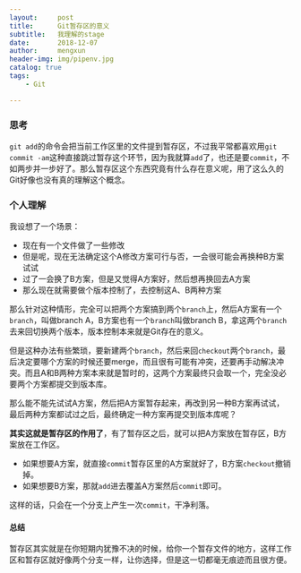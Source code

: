 ```yaml
---
layout:     post
title:      Git暂存区的意义
subtitle:   我理解的stage
date:       2018-12-07
author:     mengxun
header-img: img/pipenv.jpg
catalog: true
tags:
    - Git

---
```


### 思考

`git add`的命令会把当前工作区里的文件提到暂存区，不过我平常都喜欢用`git commit -am`这种直接跳过暂存这个环节，因为我就算`add`了，也还是要`commit`，不如两步并一步好了。那么暂存区这个东西究竟有什么存在意义呢，用了这么久的Git好像也没有真的理解这个概念。

### 个人理解

我设想了一个场景：

- 现在有一个文件做了一些修改
- 但是呢，现在无法确定这个A修改方案可行与否，一会很可能会再换种B方案试试
- 过了一会换了B方案，但是又觉得A方案好，然后想再换回去A方案
- 那么现在就需要做个版本控制了，去控制这A、B两种方案

那么针对这种情形，完全可以把两个方案搞到两个`branch`上，然后A方案有一个`branch`，叫做branch A，B方案也有一个`branch`叫做branch B，拿这两个`branch`去来回切换两个版本，版本控制本来就是Git存在的意义。

但是这种办法有些繁琐，要新建两个`branch`，然后来回`checkout`两个`branch`，最后决定要哪个方案的时候还要merge，而且很有可能有冲突，还要再手动解决冲突。而且A和B两种方案本来就是暂时的，这两个方案最终只会取一个，完全没必要两个方案都提交到版本库。

那么能不能先试试A方案，然后把A方案暂存起来，再改到另一种B方案再试试，最后两种方案都试过之后，最终确定一种方案再提交到版本库呢？

**其实这就是暂存区的作用了**，有了暂存区之后，就可以把A方案放在暂存区，B方案放在工作区。
- 如果想要A方案，就直接`commit`暂存区里的A方案就好了，B方案`checkout`撤销掉。
- 如果想要B方案，那就`add`进去覆盖A方案然后`commit`即可。

这样的话，只会在一个分支上产生一次`commit`，干净利落。

#### 总结

暂存区其实就是在你短期内犹豫不决的时候，给你一个暂存文件的地方，这样工作区和暂存区就好像两个分支一样，让你选择，但是这一切都毫无痕迹而且很方便。













